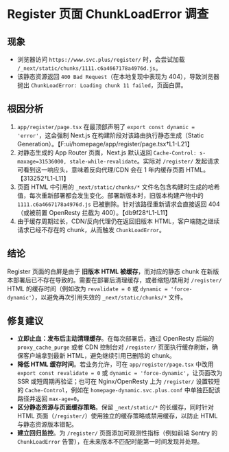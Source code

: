 # Register 页面 ChunkLoadError 调查

## 现象
- 浏览器访问 `https://www.svc.plus/register/` 时，会尝试加载 `/_next/static/chunks/1111.c6a4667178a4976d.js`。
- 该静态资源返回 `400 Bad Request`（在本地复现中表现为 404），导致浏览器抛出 `ChunkLoadError: Loading chunk 11 failed`，页面白屏。

## 根因分析
1. `app/register/page.tsx` 在最顶部声明了 `export const dynamic = 'error'`，这会强制 Next.js 在构建阶段对该路由执行静态生成（Static Generation）。【F:ui/homepage/app/register/page.tsx†L1-L21】
2. 对静态生成的 App Router 页面，Next.js 默认返回 `Cache-Control: s-maxage=31536000, stale-while-revalidate`。实际对 `/register/` 发起请求可看到这一响应头，意味着反向代理/CDN 会在 1 年内缓存页面 HTML。【313252†L1-L11】
3. 页面 HTML 中引用的 `_next/static/chunks/*` 文件名包含构建时生成的哈希值，每次重新部署都会发生变化。部署新版本时，旧版本构建产物中的 `1111.c6a4667178a4976d.js` 已被删除。针对该路径重新请求会直接返回 404（或被前置 OpenResty 拦截为 400）。【db9f28†L1-L11】
4. 由于缓存周期过长，CDN/反向代理仍在返回旧版本 HTML，客户端随之继续请求已经不存在的 chunk，从而触发 `ChunkLoadError`。

## 结论
Register 页面的白屏是由于 **旧版本 HTML 被缓存**，而对应的静态 chunk 在新版本部署后已不存在导致的。需要在部署后清理缓存，或者缩短/禁用对 `/register/` HTML 的缓存时间（例如改为 `revalidate = 0` 或 `dynamic = 'force-dynamic'`），以避免再次引用失效的 `_next/static/chunks/*` 文件。

## 修复建议
- **立即止血：发布后主动清理缓存**。在每次部署后，通过 OpenResty 后端的 `proxy_cache_purge` 或者 CDN 控制台对 `/register/` 页面执行缓存刷新，确保客户端拿到最新 HTML，避免继续引用已删除的 chunk。
- **降低 HTML 缓存时间**。若业务允许，可在 `app/register/page.tsx` 中改用 `export const revalidate = 0` 或 `dynamic = 'force-dynamic'`，让页面改为 SSR 或短周期再验证；也可在 Nginx/OpenResty 上为 `/register/` 设置较短的 `Cache-Control`，例如在 `homepage-dynamic.svc.plus.conf` 中单独匹配该路径并返回 `max-age=0`。
- **区分静态资源与页面缓存策略**。保留 `_next/static/*` 的长缓存，同时针对 HTML 页面（`/register/`）使用独立的缓存策略或禁用缓存，以防止 HTML 与静态资源版本错配。
- **建立回归监控**。为 `/register/` 页面添加可观测性指标（例如前端 Sentry 的 `ChunkLoadError` 告警），在未来版本不匹配时能第一时间发现并处理。

